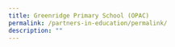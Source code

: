 ```yaml
---
title: Greenridge Primary School (OPAC)
permalink: /partners-in-education/permalink/
description: ""
---
```


